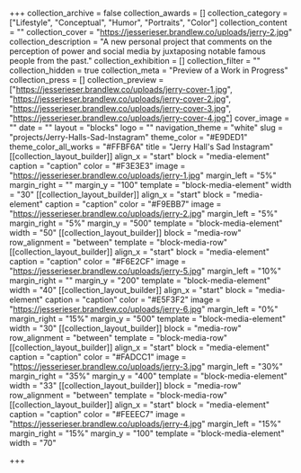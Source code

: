 +++
collection_archive = false
collection_awards = []
collection_category = ["Lifestyle", "Conceptual", "Humor", "Portraits", "Color"]
collection_content = ""
collection_cover = "https://jesserieser.brandlew.co/uploads/jerry-2.jpg"
collection_description = "A new personal project that comments on the perception of power and social media by juxtaposing notable famous people from the past."
collection_exhibition = []
collection_filter = ""
collection_hidden = true
collection_meta = "Preview of a Work in Progress"
collection_press = []
collection_preview = ["https://jesserieser.brandlew.co/uploads/jerry-cover-1.jpg", "https://jesserieser.brandlew.co/uploads/jerry-cover-2.jpg", "https://jesserieser.brandlew.co/uploads/jerry-cover-3.jpg", "https://jesserieser.brandlew.co/uploads/jerry-cover-4.jpg"]
cover_image = ""
date = ""
layout = "blocks"
logo = ""
navigation_theme = "white"
slug = "projects/Jerry-Halls-Sad-Instagram"
theme_color = "#E9DED1"
theme_color_all_works = "#FFBF6A"
title = "Jerry Hall's Sad Instagram"
[[collection_layout_builder]]
align_x = "start"
block = "media-element"
caption = "caption"
color = "#F3E3E3"
image = "https://jesserieser.brandlew.co/uploads/jerry-1.jpg"
margin_left = "5%"
margin_right = ""
margin_y = "100"
template = "block-media-element"
width = "30"
[[collection_layout_builder]]
align_x = "start"
block = "media-element"
caption = "caption"
color = "#F9EBB7"
image = "https://jesserieser.brandlew.co/uploads/jerry-2.jpg"
margin_left = "5%"
margin_right = "5%"
margin_y = "500"
template = "block-media-element"
width = "50"
[[collection_layout_builder]]
block = "media-row"
row_alignment = "between"
template = "block-media-row"
[[collection_layout_builder]]
align_x = "start"
block = "media-element"
caption = "caption"
color = "#F6E2CF"
image = "https://jesserieser.brandlew.co/uploads/jerry-5.jpg"
margin_left = "10%"
margin_right = ""
margin_y = "200"
template = "block-media-element"
width = "40"
[[collection_layout_builder]]
align_x = "start"
block = "media-element"
caption = "caption"
color = "#E5F3F2"
image = "https://jesserieser.brandlew.co/uploads/jerry-6.jpg"
margin_left = "0%"
margin_right = "15%"
margin_y = "500"
template = "block-media-element"
width = "30"
[[collection_layout_builder]]
block = "media-row"
row_alignment = "between"
template = "block-media-row"
[[collection_layout_builder]]
align_x = "start"
block = "media-element"
caption = "caption"
color = "#FADCC1"
image = "https://jesserieser.brandlew.co/uploads/jerry-3.jpg"
margin_left = "30%"
margin_right = "35%"
margin_y = "400"
template = "block-media-element"
width = "33"
[[collection_layout_builder]]
block = "media-row"
row_alignment = "between"
template = "block-media-row"
[[collection_layout_builder]]
align_x = "start"
block = "media-element"
caption = "caption"
color = "#FEEEC7"
image = "https://jesserieser.brandlew.co/uploads/jerry-4.jpg"
margin_left = "15%"
margin_right = "15%"
margin_y = "100"
template = "block-media-element"
width = "70"

+++
